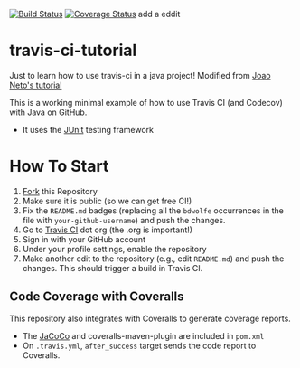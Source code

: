 [![Build Status](https://travis-ci.org/bdwolfe/travis-ci-tutorial.svg?branch=master)](https://travis-ci.org/bdwolfe/travis-ci-tutorial)
[![Coverage Status](https://coveralls.io/repos/github/bdwolfe/travis-ci-tutorial/badge.svg?branch=master)](https://coveralls.io/github/bdwolfe/travis-ci-tutorial?branch=master)
add a eddit

# travis-ci-tutorial
Just to learn how to use travis-ci in a java project! Modified from [Joao Neto's tutorial](https://github.com/joaomlneto/travis-ci-tutorial-java)

This is a working minimal example of how to use Travis CI (and Codecov) with Java on GitHub.

- It uses the [JUnit](https://junit.org) testing framework

# How To Start

1. [Fork](https://github.com/bdwolfe/travis-ci-tutorial/fork) this Repository
2. Make sure it is public (so we can get free CI!)
3. Fix the `README.md` badges (replacing all the `bdwolfe` occurrences in the file with `your-github-username`) and push the changes.
4. Go to [Travis CI](http://travis-ci.org) dot org (the .org is important!)
5. Sign in with your GitHub account
6. Under your profile settings, enable the repository
7. Make another edit to the repository (e.g., edit `README.md`) and push the changes. This should trigger a build in Travis CI.

## Code Coverage with Coveralls

This repository also integrates with Coveralls to generate coverage reports.
- The [JaCoCo](https://www.jacoco.org) and coveralls-maven-plugin are included in `pom.xml`
- On `.travis.yml`, `after_success` target sends the code report to Coveralls.
